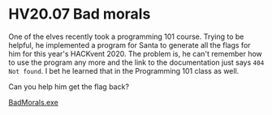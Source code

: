 # HV20.07 Bad morals

One of the elves recently took a programming 101 course. Trying to be helpful, he implemented a program for Santa to generate all the flags for him for this year's HACKvent 2020. The problem is, he can't remember how to use the program any more and the link to the documentation just says `404 Not found`. I bet he learned that in the Programming 101 class as well.

Can you help him get the flag back?

[BadMorals.exe](./cc1b4db7-d5b6-48b8-bee5-8dcba508bf81.exe)

